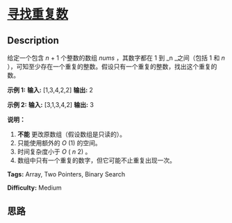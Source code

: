 # [寻找重复数][title]

## Description

给定一个包含  _n_ \+ 1 个整数的数组  _nums_ ，其数字都在 1 到 _n  _之间（包括 1 和 _n_
），可知至少存在一个重复的整数。假设只有一个重复的整数，找出这个重复的数。

**示例 1:**
            **输入:** [1,3,4,2,2]    **输出:** 2    

**示例 2:**
            **输入:** [3,1,3,4,2]    **输出:** 3    

**说明：**

  1. **不能** 更改原数组（假设数组是只读的）。
  2. 只能使用额外的 _O_ (1) 的空间。
  3. 时间复杂度小于 _O_ ( _n_ 2) 。
  4. 数组中只有一个重复的数字，但它可能不止重复出现一次。


**Tags:** Array, Two Pointers, Binary Search

**Difficulty:** Medium

## 思路

[title]: https://leetcode-cn.com/problems/find-the-duplicate-number
